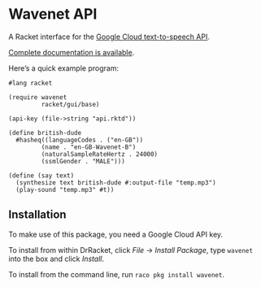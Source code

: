 # Wavenet API

A Racket interface for the [Google Cloud text-to-speech API][tts].

[Complete documentation is available][docs]. 

[tts]: https://cloud.google.com/text-to-speech
[docs]: https://docs.racket-lang.org/wavenet/index.html

Here’s a quick example program:

```racket
#lang racket

(require wavenet
         racket/gui/base)

(api-key (file->string "api.rktd"))

(define british-dude
  #hasheq((languageCodes . ("en-GB"))
         (name . "en-GB-Wavenet-B")
         (naturalSampleRateHertz . 24000)
         (ssmlGender . "MALE")))

(define (say text)
  (synthesize text british-dude #:output-file "temp.mp3")
  (play-sound "temp.mp3" #t))
```

## Installation 

To make use of this package, you need a Google Cloud API key.

To install from within DrRacket, click *File* → *Install Package*, type `wavenet` into the
box and click *Install*. 

To install from the command line, run `raco pkg install wavenet`.
